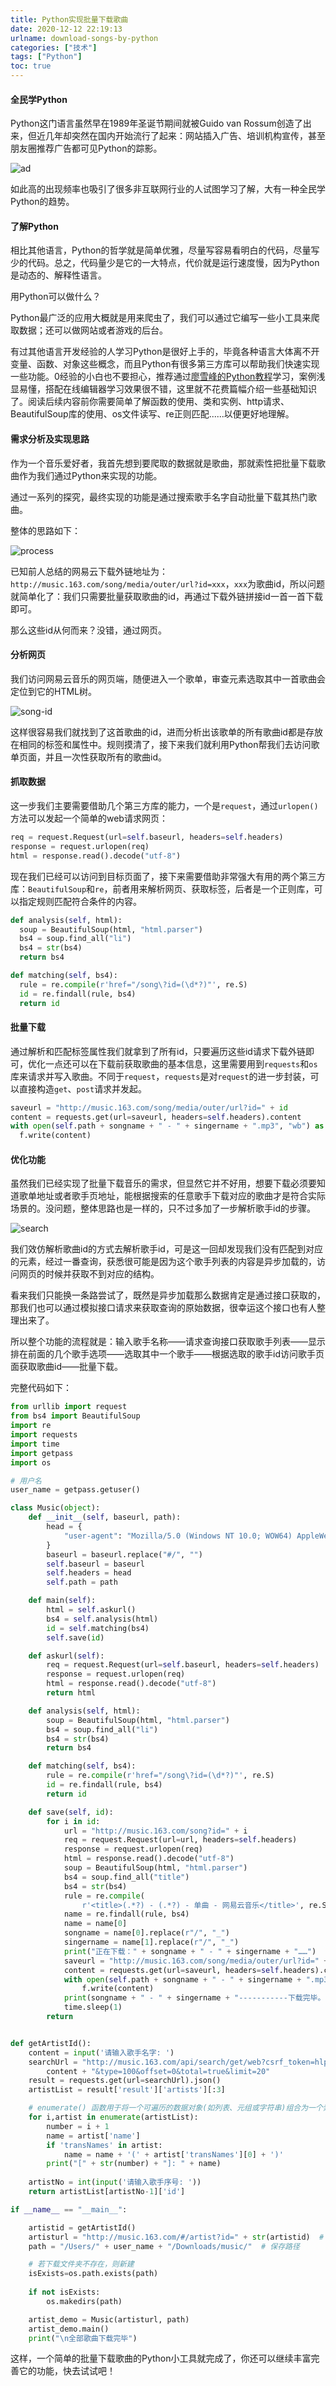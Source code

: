 ```yaml
---
title: Python实现批量下载歌曲
date: 2020-12-12 22:19:13
urlname: download-songs-by-python
categories: ["技术"]
tags: ["Python"]
toc: true
---
```


#### 全民学Python

Python这门语言虽然早在1989年圣诞节期间就被Guido van Rossum创造了出来，但近几年却突然在国内开始流行了起来：网站插入广告、培训机构宣传，甚至朋友圈推荐广告都可见Python的踪影。

![ad](https://s3.ax1x.com/2020/12/13/re4lxP.jpg)

如此高的出现频率也吸引了很多非互联网行业的人试图学习了解，大有一种全民学Python的趋势。

#### 了解Python

相比其他语言，Python的哲学就是简单优雅，尽量写容易看明白的代码，尽量写少的代码。总之，代码量少是它的一大特点，代价就是运行速度慢，因为Python是动态的、解释性语言。

用Python可以做什么？

Python最广泛的应用大概就是用来爬虫了，我们可以通过它编写一些小工具来爬取数据；还可以做网站或者游戏的后台。

有过其他语言开发经验的人学习Python是很好上手的，毕竟各种语言大体离不开变量、函数、对象这些概念，而且Python有很多第三方库可以帮助我们快速实现一些功能。0经验的小白也不要担心，推荐通过[廖雪峰的Python教程](https://www.liaoxuefeng.com/wiki/1016959663602400)学习，案例浅显易懂，搭配在线编辑器学习效果很不错，这里就不花费篇幅介绍一些基础知识了。阅读后续内容前你需要简单了解函数的使用、类和实例、http请求、BeautifulSoup库的使用、os文件读写、re正则匹配......以便更好地理解。

#### 需求分析及实现思路

作为一个音乐爱好者，我首先想到要爬取的数据就是歌曲，那就索性把批量下载歌曲作为我们通过Python来实现的功能。

通过一系列的探究，最终实现的功能是通过搜索歌手名字自动批量下载其热门歌曲。

整体的思路如下：

![process](https://s3.ax1x.com/2020/12/20/ra7pXd.png)

已知前人总结的网易云下载外链地址为：`http://music.163.com/song/media/outer/url?id=xxx`，`xxx`为歌曲id，所以问题就简单化了：我们只需要批量获取歌曲的id，再通过下载外链拼接id一首一首下载即可。

那么这些id从何而来？没错，通过网页。

#### 分析网页

我们访问网易云音乐的网页端，随便进入一个歌单，审查元素选取其中一首歌曲会定位到它的HTML树。

![song-id](https://s3.ax1x.com/2020/12/20/ra7CnA.png)

这样很容易我们就找到了这首歌曲的id，进而分析出该歌单的所有歌曲id都是存放在相同的标签和属性中。规则摸清了，接下来我们就利用Python帮我们去访问歌单页面，并且一次性获取所有的歌曲id。

#### 抓取数据

这一步我们主要需要借助几个第三方库的能力，一个是`request`，通过`urlopen()`方法可以发起一个简单的web请求网页：

```python
req = request.Request(url=self.baseurl, headers=self.headers)
response = request.urlopen(req)
html = response.read().decode("utf-8")
```

现在我们已经可以访问到目标页面了，接下来需要借助非常强大有用的两个第三方库：`BeautifulSoup`和`re`，前者用来解析网页、获取标签，后者是一个正则库，可以指定规则匹配符合条件的内容。

```python
def analysis(self, html):
  soup = BeautifulSoup(html, "html.parser")
  bs4 = soup.find_all("li")
  bs4 = str(bs4)
  return bs4

def matching(self, bs4):
  rule = re.compile(r'href="/song\?id=(\d*?)"', re.S)
  id = re.findall(rule, bs4)
  return id
```

#### 批量下载

通过解析和匹配标签属性我们就拿到了所有id，只要遍历这些id请求下载外链即可，优化一点还可以在下载前获取歌曲的基本信息，这里需要用到`requests`和`os`库来请求并写入歌曲。不同于`request`，`requests`是对`request`的进一步封装，可以直接构造`get`、`post`请求并发起。

```python
saveurl = "http://music.163.com/song/media/outer/url?id=" + id
content = requests.get(url=saveurl, headers=self.headers).content
with open(self.path + songname + " - " + singername + ".mp3", "wb") as f:
  f.write(content)
```

#### 优化功能

虽然我们已经实现了批量下载音乐的需求，但显然它并不好用，想要下载必须要知道歌单地址或者歌手页地址，能根据搜索的任意歌手下载对应的歌曲才是符合实际场景的。没问题，整体思路也是一样的，只不过多加了一步解析歌手id的步骤。

![search](https://s3.ax1x.com/2020/12/20/rdpfbT.png)

我们效仿解析歌曲id的方式去解析歌手id，可是这一回却发现我们没有匹配到对应的元素，经过一番查询，获悉很可能是因为这个歌手列表的内容是异步加载的，访问网页的时候并获取不到对应的结构。

看来我们只能换一条路尝试了，既然是异步加载那么数据肯定是通过接口获取的，那我们也可以通过模拟接口请求来获取查询的原始数据，很幸运这个接口也有人整理出来了。

所以整个功能的流程就是：输入歌手名称——请求查询接口获取歌手列表——显示排在前面的几个歌手选项——选取其中一个歌手——根据选取的歌手id访问歌手页面获取歌曲id——批量下载。

完整代码如下：

```python
from urllib import request
from bs4 import BeautifulSoup
import re
import requests
import time
import getpass
import os

# 用户名
user_name = getpass.getuser()

class Music(object):
    def __init__(self, baseurl, path):
        head = {
            "user-agent": "Mozilla/5.0 (Windows NT 10.0; WOW64) AppleWebKit/537.36 (KHTML, like Gecko) Chrome/69.0.3497.100 Safari/537.36"
        }
        baseurl = baseurl.replace("#/", "")
        self.baseurl = baseurl
        self.headers = head
        self.path = path

    def main(self):
        html = self.askurl()
        bs4 = self.analysis(html)
        id = self.matching(bs4)
        self.save(id)

    def askurl(self):
        req = request.Request(url=self.baseurl, headers=self.headers)
        response = request.urlopen(req)
        html = response.read().decode("utf-8")
        return html

    def analysis(self, html):
        soup = BeautifulSoup(html, "html.parser")
        bs4 = soup.find_all("li")
        bs4 = str(bs4)
        return bs4

    def matching(self, bs4):
        rule = re.compile(r'href="/song\?id=(\d*?)"', re.S)
        id = re.findall(rule, bs4)
        return id

    def save(self, id):
        for i in id:
            url = "http://music.163.com/song?id=" + i
            req = request.Request(url=url, headers=self.headers)
            response = request.urlopen(req)
            html = response.read().decode("utf-8")
            soup = BeautifulSoup(html, "html.parser")
            bs4 = soup.find_all("title")
            bs4 = str(bs4)
            rule = re.compile(
                r'<title>(.*?) - (.*?) - 单曲 - 网易云音乐</title>', re.S)
            name = re.findall(rule, bs4)
            name = name[0]
            songname = name[0].replace(r"/", "_")
            singername = name[1].replace(r"/", "_")
            print("正在下载：" + songname + " - " + singername + "……")
            saveurl = "http://music.163.com/song/media/outer/url?id=" + i
            content = requests.get(url=saveurl, headers=self.headers).content
            with open(self.path + songname + " - " + singername + ".mp3", "wb") as f:
                f.write(content)
            print(songname + " - " + singername + "-----------下载完毕。")
            time.sleep(1)
        return


def getArtistId(): 
    content = input('请输入歌手名字: ')
    searchUrl = "http://music.163.com/api/search/get/web?csrf_token=hlpretag=&hlposttag=&s=" + \
        content + "&type=100&offset=0&total=true&limit=20"
    result = requests.get(url=searchUrl).json()
    artistList = result['result']['artists'][:3]

    # enumerate() 函数用于将一个可遍历的数据对象(如列表、元组或字符串)组合为一个索引序列，同时列出数据和数据下标
    for i,artist in enumerate(artistList):
        number = i + 1
        name = artist['name']
        if 'transNames' in artist:
            name = name + '(' + artist['transNames'][0] + ')'
        print("[" + str(number) + "]: " + name)
        
    artistNo = int(input('请输入歌手序号: '))
    return artistList[artistNo-1]['id']

if __name__ == "__main__":

    artistid = getArtistId()
    artisturl = "http://music.163.com/#/artist?id=" + str(artistid)  # 下载歌手歌曲的url
    path = "/Users/" + user_name + "/Downloads/music/"  # 保存路径

    # 若下载文件夹不存在，则新建
    isExists=os.path.exists(path)
    
    if not isExists:
        os.makedirs(path) 

    artist_demo = Music(artisturl, path)
    artist_demo.main()
    print("\n全部歌曲下载完毕")

```

这样，一个简单的批量下载歌曲的Python小工具就完成了，你还可以继续丰富完善它的功能，快去试试吧！